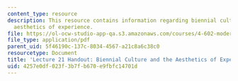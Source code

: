 ```yaml
---
content_type: resource
description: This resource contains information regarding biennial culture and the
  aesthetics of experience.
file: https://ol-ocw-studio-app-qa.s3.amazonaws.com/courses/4-602-modern-art-and-mass-culture-spring-2012/4257e0df023f3b7fb670e9fbfc14701d_MIT4_602S12_lec21.pdf
file_type: application/pdf
parent_uid: 5f46190c-137c-8034-4567-a21c8a6c38c0
resourcetype: Document
title: 'Lecture 21 Handout: Biennial Culture and the Aesthetics of Experience'
uid: 4257e0df-023f-3b7f-b670-e9fbfc14701d
---
```

